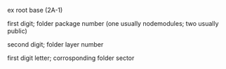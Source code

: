 ex root base (2A-1)

first digit; folder package number (one usually nodemodules; two usually public)

second digit; folder layer number 

first digit letter; corrosponding folder sector
